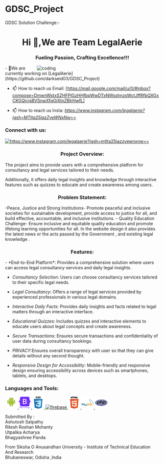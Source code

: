 # GDSC_Project
GDSC Solution Challenge:-
<h1 align="center">Hi 👋,We are Team LegalAerie</h1>
<h3 align="center">Fueling Passion, Crafting Excellence!!!</h3>
<img align="right" alt="coding" width="400" src="https://cdn.dribble.com/users/1162077/screenshots/3848914/programmer.gif">
- 🔭We are currently working on [LegalAerie](https://github.com/darkseid03/GDSC_Project)

- 📫 How to reach us Email: [https://mail.google.com/mail/u/0/#inbox?compose=DmwnWstxSZHFPlGzHHfbpWwDTxNWsshnzsWctJffRfbQXGxCKGQjcjsBVSnwXfqGjXtnZBlrHwfL]

- 📫 How to reach us Insta: *https://www.instagram.com/legalaerie?igsh=MTlta25iazZyeWNxNw==*

<h3 align="left">Connect with us:</h3>
<p align="left">
<a href="https://www.instagram.com/legalaerie?igsh=MTlta25iazZyeWNxNw==" target="blank"><img align="center" src="https://raw.githubusercontent.com/rahuldkjain/github-profile-readme-generator/master/src/images/icons/Social/instagram.svg" alt="https://www.instagram.com/legalaerie?igsh=mtlta25iazzyewnxnw==" height="30" width="40" /></a>
</p>

<h3 align="center"> Project Overview: </h3>  
<p> The project aims to provide users with a comprehensive platform for consultancy and legal services tailored to their needs.</p>
<p>Additionally, it offers daily legal insights and knowledge through interactive features such as quizzes to educate and create awareness among users.</p>

<h3 align="center"> Problem Statement: </h3>  
<span> 
  -Peace, Justice and Strong Institutions- Promote peaceful and inclusive societies for sustainable development, provide access to justice for all, and build effective, accountable, and inclusive institutions.
 - Quality Education Challenge- Ensure inclusive and equitable quality education and promote lifelong learning opportunities for all. In the website design it also provides the latest news or the acts passed by the Government , and existing legal knowledge . 
</span>


<h3 align="center"> Features: </h3>
<span>
- *End-to-End Platform*: Provides a comprehensive solution where users can access legal consultancy services and daily legal insights.
  
- *Consultancy Selection*: Users can choose consultancy services tailored to their specific legal needs.
  
- *Legal Consultancy*: Offers a range of legal services provided by experienced professionals in various legal domains.
  
- *Interactive Daily Facts*: Provides daily insights and facts related to legal matters through an interactive interface.
  
- *Educational Quizzes*: Includes quizzes and interactive elements to educate users about legal concepts and create awareness.

- *Secure Transactions*: Ensures secure transactions and confidentiality of user data during consultancy bookings.

- *PRIVACY*:Ensures overall transparency with user so that they can give details without any second thought.
  
-   *Responsive Design for Accessibility*: Mobile-friendly and responsive design ensuring accessibility across devices such as smartphones, tablets, and desktops.

</span>

<h3 align="left">Languages and Tools:</h3>
<p align="left"> <a href="https://developer.android.com" target="_blank" rel="noreferrer"> <img src="https://raw.githubusercontent.com/devicons/devicon/master/icons/android/android-original-wordmark.svg" alt="android" width="40" height="40"/> </a> <a href="https://getbootstrap.com" target="_blank" rel="noreferrer"> <img src="https://raw.githubusercontent.com/devicons/devicon/master/icons/bootstrap/bootstrap-plain-wordmark.svg" alt="bootstrap" width="40" height="40"/> </a> <a href="https://www.w3schools.com/css/" target="_blank" rel="noreferrer"> <img src="https://raw.githubusercontent.com/devicons/devicon/master/icons/css3/css3-original-wordmark.svg" alt="css3" width="40" height="40"/> </a> <a href="https://firebase.google.com/" target="_blank" rel="noreferrer"> <img src="https://www.vectorlogo.zone/logos/firebase/firebase-icon.svg" alt="firebase" width="40" height="40"/> </a> <a href="https://www.w3.org/html/" target="_blank" rel="noreferrer"> <img src="https://raw.githubusercontent.com/devicons/devicon/master/icons/html5/html5-original-wordmark.svg" alt="html5" width="40" height="40"/> </a> <a href="https://www.mysql.com/" target="_blank" rel="noreferrer"> <img src="https://raw.githubusercontent.com/devicons/devicon/master/icons/mysql/mysql-original-wordmark.svg" alt="mysql" width="40" height="40"/> </a> <a href="https://www.php.net" target="_blank" rel="noreferrer"> <img src="https://raw.githubusercontent.com/devicons/devicon/master/icons/php/php-original.svg" alt="php" width="40" height="40"/> </a> </p>

Submitted By :<br>
Ashutosh Satpathy<br>
Ritesh Roshan Mohanty<br>
Utpalika Acharya<br>
Bhagyashree Panda<br>

From Siksha O Anusandhan University - Institute of Technical Education And Research <br>
Bhubaneswar, Odisha ,India 



